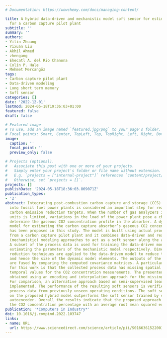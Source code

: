 ```yaml
---
# Documentation: https://wowchemy.com/docs/managing-content/

title: A hybrid data-driven and mechanistic model soft sensor for estimating CO2 concentrations
  for a carbon capture pilot plant
subtitle: ''
summary: ''
authors:
- Yilin Zhuang
- Yixuan Liu
- Akhil Ahmed
- zhengang
- Ehecatl A. del Rio Chanona
- Colin P. Hale
- Mehmet Mercangöz
tags:
- Carbon capture pilot plant
- Data-driven modeling
- Long short term memory
- Soft sensor
categories: []
date: '2022-12-01'
lastmod: 2024-05-18T19:36:03+01:00
featured: false
draft: false

# Featured image
# To use, add an image named `featured.jpg/png` to your page's folder.
# Focal points: Smart, Center, TopLeft, Top, TopRight, Left, Right, BottomLeft, Bottom, BottomRight.
image:
  caption: ''
  focal_point: ''
  preview_only: false

# Projects (optional).
#   Associate this post with one or more of your projects.
#   Simply enter your project's folder or file name without extension.
#   E.g. `projects = ["internal-project"]` references `content/project/deep-learning/index.md`.
#   Otherwise, set `projects = []`.
projects: []
publishDate: '2024-05-18T18:36:03.869071Z'
publication_types:
- '2'
abstract: Integrating post-combustion carbon capture and storage (CCS) facilities
  into fossil fuel power plants is considered an important step for reaching global
  carbon emission reduction targets. When the number of gas analyzers in such CCS
  units is limited, variations in the load of the power plant pose a challenge to
  determine the gaseous CO2 concentration profile in the absorber. A dynamic hybrid
  model for estimating the carbon capture absorber’s gaseous CO2 concentration profile
  has been proposed in this study. The model is built using actual process data collected
  from a carbon capture pilot plant and it combines data-driven and reaction kinetic
  (mechanistic) modeling approaches to act as a soft sensor along the absorber column.
  A subset of the process data is used for training the data-driven models and for
  estimating the parameters of the mechanistic model respectively. Dimensionality
  reduction techniques are applied to the data-driven model to reduce the input size
  and hence the size of the dynamic model elements. The outputs of the two models
  are fused by comparing the computed covariance matrices. A particular challenge
  for this work is that the collected process data has missing spatial labels and
  temporal values for the CO2 concentration measurements. The presented models are
  obtained using an encoding and interpolation approach for the missing information.
  For comparison, an alternative approach based on semi-supervised learning has been
  implemented. The performance of the resulting soft sensors is verified by using
  process data from previously unseen operating conditions. The soft sensor based
  on the proposed hybrid model outperforms the soft sensor trained by semi-supervised
  autoencoder. Overall the results indicate that the proposed approach can estimate
  the CO2 concentration percentage with an average root mean squared error of 0.123.
publication: '*Computers in Industry*'
doi: 10.1016/j.compind.2022.103747
links:
- name: URL
  url: https://www.sciencedirect.com/science/article/pii/S0166361522001440
---
```

